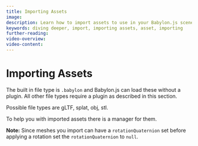 ```yaml
---
title: Importing Assets
image: 
description: Learn how to import assets to use in your Babylon.js scenes.
keywords: diving deeper, import, importing assets, asset, importing
further-reading:
video-overview:
video-content:
---
```


# Importing Assets

The built in file type is `.babylon` and Babylon.js can load these without a plugin. All other file types require a plugin as described in this section.

Possible file types are gLTF, splat, obj, stl.

To help you with imported assets there is a manager for them.

**Note:** Since meshes you import can have a `rotationQuaternion` set before applying a rotation set the `rotationQuaternion` to `null`.